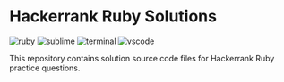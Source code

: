 # Hackerrank Ruby Solutions
![ruby](https://img.shields.io/badge/Ruby-CC342D?logo=ruby&logoColor=white)
![sublime](https://img.shields.io/badge/sublime_text-%23575757.svg?logo=sublime-text&logoColor=important)
![terminal](https://img.shields.io/badge/Windows%20Terminal-4D4D4D?logo=windows%20terminal&logoColor=white)
![vscode](https://img.shields.io/badge/Visual_Studio_Code-0078D4?logo=visual%20studio%20code&logoColor=white)

This repository contains solution source code files for Hackerrank Ruby practice questions.